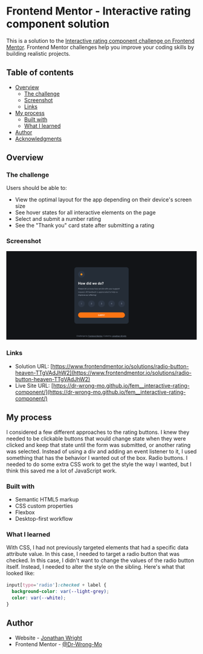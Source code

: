 # Frontend Mentor - Interactive rating component solution

This is a solution to the [Interactive rating component challenge on Frontend Mentor](https://www.frontendmentor.io/challenges/interactive-rating-component-koxpeBUmI). Frontend Mentor challenges help you improve your coding skills by building realistic projects. 

## Table of contents

- [Overview](#overview)
  - [The challenge](#the-challenge)
  - [Screenshot](#screenshot)
  - [Links](#links)
- [My process](#my-process)
  - [Built with](#built-with)
  - [What I learned](#what-i-learned)
- [Author](#author)
- [Acknowledgments](#acknowledgments)


## Overview

### The challenge

Users should be able to:

- View the optimal layout for the app depending on their device's screen size
- See hover states for all interactive elements on the page
- Select and submit a number rating
- See the "Thank you" card state after submitting a rating

### Screenshot

![](./design//live-view.png)

### Links

- Solution URL: [https://www.frontendmentor.io/solutions/radio-button-heaven-TTgVAdJhW2](https://www.frontendmentor.io/solutions/radio-button-heaven-TTgVAdJhW2)
- Live Site URL: [https://dr-wrong-mo.github.io/fem__interactive-rating-component/](https://dr-wrong-mo.github.io/fem__interactive-rating-component/)

## My process

I considered a few different approaches to the rating buttons. I knew they needed to be clickable buttons that would change state when they were clicked and keep that state until the form was submitted, or another rating was selected. Instead of using a div and adding an event listener to it, I used something that has the behavior I wanted out of the box. Radio buttons. I needed to do some extra CSS work to get the style the way I wanted, but I think this saved me a lot of JavaScript work.

### Built with

- Semantic HTML5 markup
- CSS custom properties
- Flexbox
- Desktop-first workflow

### What I learned

With CSS, I had not previously targeted elements that had a specific data attribute value. In this case, I needed to target a radio button that was checked. In this case, I didn't want to change the values of the radio button itself. Instead, I needed to alter the style on the sibling. Here's what that looked like:


```css
input[type='radio']:checked + label {
  background-color: var(--light-grey);
  color: var(--white);
}
```

## Author


- Website - [Jonathan Wright](https://dr-wrong-mo.github.io/)
- Frontend Mentor - [@Dr-Wrong-Mo](https://www.frontendmentor.io/profile/Dr-Wrong-Mo)